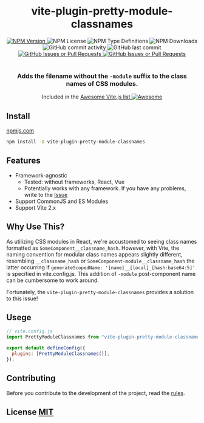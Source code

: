 <div align='center'>
<h1>vite-plugin-pretty-module-classnames</h1>

<a href="https://npmjs.com/package/vite-plugin-pretty-module-classnames">
  <img alt="NPM Version" src="https://img.shields.io/npm/v/vite-plugin-pretty-module-classnames?style=for-the-badge">
</a>
<img alt="NPM License" src="https://img.shields.io/npm/l/vite-plugin-pretty-module-classnames?style=for-the-badge">
<img alt="NPM Type Definitions" src="https://img.shields.io/npm/types/vite-plugin-pretty-module-classnames?style=for-the-badge">
<img alt="NPM Downloads" src="https://img.shields.io/npm/d18m/vite-plugin-pretty-module-classnames?style=for-the-badge">
<img alt="GitHub commit activity" src="https://img.shields.io/github/commit-activity/m/teplostanski/vite-plugin-pretty-module-classnames?style=for-the-badge">
<img alt="GitHub last commit" src="https://img.shields.io/github/last-commit/teplostanski/vite-plugin-pretty-module-classnames?style=for-the-badge">
<a href="https://github.com/teplostanski/vite-plugin-pretty-module-classnames/issues">
  <img alt="GitHub Issues or Pull Requests" src="https://img.shields.io/github/issues/teplostanski/vite-plugin-pretty-module-classnames?style=for-the-badge">
</a>
<a href="https://github.com/teplostanski/vite-plugin-pretty-module-classnames/pulls">
  <img alt="GitHub Issues or Pull Requests" src="https://img.shields.io/github/issues-pr/teplostanski/vite-plugin-pretty-module-classnames?style=for-the-badge">
</a>

<br>
<br>

<h3>Adds the filename without the <code>-module</code> suffix to the class names of CSS modules.</h3>

<p>
Included in the <a href='https://github.com/vitejs/awesome-vite'>Awesome Vite.js list <img src='https://cdn.rawgit.com/sindresorhus/awesome/d7305f38d29fed78fa85652e3a63e154dd8e8829/media/badge.svg' alt='Awesome'></a>
</p>
</div>

## Install

[npmjs.com](https://npmjs.com/package/vite-plugin-pretty-module-classnames)

```bash
npm install -D vite-plugin-pretty-module-classnames
```

## Features

- Framework-agnostic
  - Tested: without frameworks, React, Vue
  - Potentially works with any framework. If you have any problems, write to the [Issue](https://github.com/teplostanski/vite-plugin-pretty-module-classnames/issues)
- Support CommonJS and ES Modules
- Support Vite 2.x

## Why Use This?

As utilizing CSS modules in React, we're accustomed to seeing class names formatted as `SomeComponent__classname_hash`. However, with Vite, the naming convention for modular class names appears slightly different, resembling `__classname_hash` or `SomeComponent-module__classname_hash` the latter occurring if `generateScopedName: '[name]__[local]_[hash:base64:5]'` is specified in vite.config.js. This addition of `-module` post-component name can be cumbersome to work around.

Fortunately, the `vite-plugin-pretty-module-classnames` provides a solution to this issue!

## Usege

```js
// vite.config.js
import PrettyModuleClassnames from "vite-plugin-pretty-module-classnames";

export default defineConfig({
  plugins: [PrettyModuleClassnames()],
});
```

## Contributing

Before you contribute to the development of the project, read the [rules](https://github.com/teplostanski/vite-plugin-pretty-module-classnames/blob/main/CONTRIBUTING.md).

## License [MIT](https://github.com/teplostanski/vite-plugin-pretty-module-classnames/blob/main/LICENSE)
